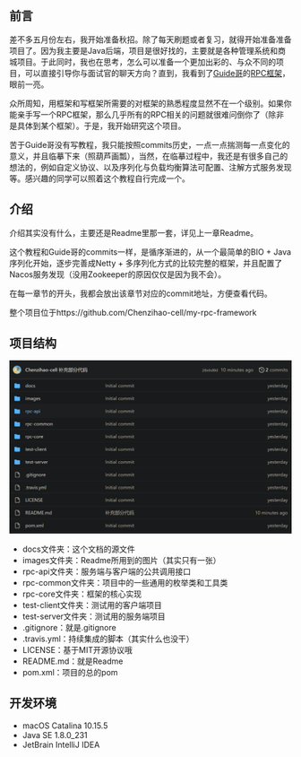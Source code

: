 ## 前言

差不多五月份左右，我开始准备秋招。除了每天刷题或者复习，就得开始准备准备项目了。因为我主要是Java后端，项目是很好找的，主要就是各种管理系统和商城项目。于此同时，我也在思考，怎么可以准备一个更加出彩的、与众不同的项目，可以直接引导你与面试官的聊天方向？直到，我看到了[Guide哥](https://github.com/Snailclimb)的[RPC框架](https://github.com/Snailclimb/guide-rpc-framework)，眼前一亮。

众所周知，用框架和写框架所需要的对框架的熟悉程度显然不在一个级别。如果你能亲手写一个RPC框架，那么几乎所有的RPC相关的问题就很难问倒你了（除非是具体到某个框架）。于是，我开始研究这个项目。

苦于Guide哥没有写教程，我只能按照commits历史，一点一点揣测每一点变化的意义，并且临摹下来（照葫芦画瓢），当然，在临摹过程中，我还是有很多自己的想法的，例如自定义协议、以及序列化与负载均衡算法可配置、注解方式服务发现等。感兴趣的同学可以照着这个教程自行完成一个。

## 介绍

介绍其实没有什么，主要还是Readme里那一套，详见上一章Readme。

这个教程和Guide哥的commits一样，是循序渐进的，从一个最简单的BIO + Java序列化开始，逐步完善成Netty + 多序列化方式的比较完整的框架，并且配置了Nacos服务发现（没用Zookeeper的原因仅仅是因为我不会）。

在每一章节的开头，我都会放出该章节对应的commit地址，方便查看代码。

整个项目位于https://github.com/Chenzihao-cell/my-rpc-framework

## 项目结构

![my-rpc-framework项目目录结构](./img/my-rpc-framework项目目录结构.png)

- docs文件夹：这个文档的源文件
- images文件夹：Readme所用到的图片（其实只有一张）
- rpc-api文件夹：服务端与客户端的公共调用接口
- rpc-common文件夹：项目中的一些通用的枚举类和工具类
- rpc-core文件夹：框架的核心实现
- test-client文件夹：测试用的客户端项目
- test-server文件夹：测试用的服务端项目
- .gitignore：就是.gitignore
- .travis.yml：持续集成的脚本（其实什么也没干）
- LICENSE：基于MIT开源协议哦
- README.md：就是Readme
- pom.xml：项目的总的pom

## 开发环境

- macOS Catalina 10.15.5
- Java SE 1.8.0_231
- JetBrain IntelliJ IDEA